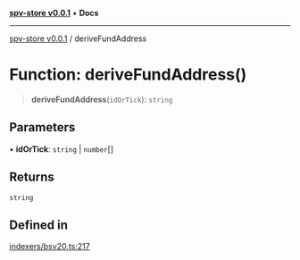 [**spv-store v0.0.1**](../README.md) • **Docs**

***

[spv-store v0.0.1](../globals.md) / deriveFundAddress

# Function: deriveFundAddress()

> **deriveFundAddress**(`idOrTick`): `string`

## Parameters

• **idOrTick**: `string` \| `number`[]

## Returns

`string`

## Defined in

[indexers/bsv20.ts:217](https://github.com/shruggr/ts-casemod-spv/blob/02da5207bded388f76e8bebbed39ca525a18e420/src/indexers/bsv20.ts#L217)
